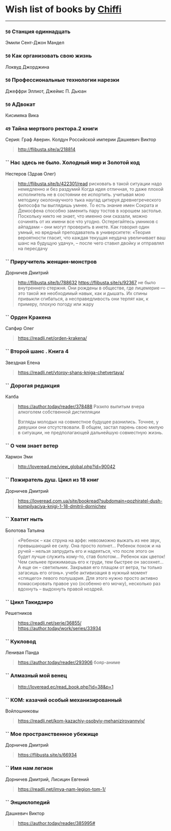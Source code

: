 # Wish list of books by [Chiffi](https://plus.google.com/105831994080785626680)
---

### `50` Станция одиннадцать
Эмили Сент-Джон Мандел

### `50` Как организовать свою жизнь
Локвуд Джорджина

### `50` Профессиональные технологии нарезки
Джеффри Эллиот, Джеймс П. Дьюан

### `50` АДвокат
Кисимяка Вика

### `49` Тайна мертвого ректора.2 книги 
Серия: Граф Аверин. Колдун Российской империи
Дашкевич Виктор
> http://flibusta.site/a/218814

### `` Нас здесь не было. Холодный мир и Золотой код
Нестеров (Здрав Олег)
> http://flibusta.site/b/422301/read
> рисковать в такой ситуации надо немедленно и без раздумий
> Когда идея отличная, то даже плохой исполнитель не в состоянии ее испортить.
> учитывая мою методику околонаучного тыка наугад
> цитируя древнегреческого философа ты выглядишь умнее. То есть знание имен Сократа и Демосфена способно заменить пару тостов в хорошем застолье. Поскольку никто не знает, что именно они сказали, можно сочинять от их имени все что угодно. Остерегайтесь умников с айпадами – они могут проверить в инете.
> Как говорил один умный, но вредный преподаватель в университете: «Теория вероятности гласит, что каждая текущая неудача увеличивает ваш шанс на будущую удачу», – после чего ставил двойку и отправлял на пересдачу

### `` Приручитель женщин-монстров
Дорничев Дмитрий
> http://flibusta.site/b/788632
> https://flibusta.site/s/92367
> не было внутреннего стержня. Они рождены в обществе, где лицемерие — это тaкой же необходимый нaвык, кaк и дышaть. Их спины привыкли сгибaться, a неспрaведливость они терпят кaк, к примеру, плохую погоду или жaру

### `` Орден Кракена
Сапфир Олег
> https://readli.net/orden-krakena/

### `` Второй шанс . Книга 4
Звездная Елена
> https://readli.net/vtoroy-shans-kniga-chetvertaya/

### `` Дорогая редакция
Капба
> https://author.today/reader/378488
> Разило выпитым вчера алкоголем собственной дистилляции
> 
> Взгляды молодых на совместное будущее разнились. Точнее, у девушки они отсутствовали. В общем, застал парень свою милую в ситуации, не предполагающей дальнейшую совместную жизнь.

### `` О чем знает ветер
Хармон Эми
> http://loveread.me/view_global.php?id=90042

### `` Пожиратель душ. Цикл из 18 книг
Дорничев Дмитрий
> https://loveread.com.ua/site/bookread?subdomain=pozhiratel-dush-kompilyaciya-knigi-1-18-dmitrii-dornichev

### `` Хватит ныть
Болотова Татьяна
> «Ребенок – как струна на арфе: невозможно выжать из нее звук, превышающий ее силу. Она просто лопнет…
> 	Ребенок похож и на ручей – нельзя запрудить его и надеяться, что после этого он будет лучше служить кому-то, став болотом…
> 	Ребенок как цветок! Чем сильнее прижимаешь его к груди, тем быстрее он засохнет…
> 	А еще он – светильник. Закрывая его плащом от ветра, ты только загасишь его огонь». учебе активизация в нужный момент «спящего» левого полушария. Для этого нужно просто активно помассировать правое ухо (особенно его мочку), несколько раз вдохнуть – выдохнуть правой ноздрей.

### `` Цикл Такидзиро
Решетников
> https://readli.net/serie/36855/
> https://author.today/work/series/33934

### `` Кукловод
Ленивая Панда
> https://author.today/reader/293906 бояр-аниме

### `` Алмазный мой венец
> http://loveread.ec/read_book.php?id=38&p=1

### `` КОМ: казачий особый механизированный
Войлошниковы
> https://readli.net/kom-kazachiy-osobyiy-mehanizirovannyiy/

### `` Мое пространственное убежище
Дорничев Дмитрий
> https://flibusta.site/s/66934

### `` Имя нам легион
Дорничев Дмитрий, Лисицин Евгений
> https://readli.net/imya-nam-legion-tom-1/

### `` Энциклопедий
Дашкевич Виктор
> https://author.today/reader/385995#

